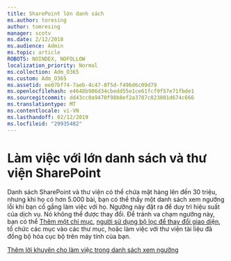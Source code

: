 ```yaml
---
title: SharePoint lớn danh sách
ms.author: toresing
author: tomresing
manager: scotv
ms.date: 2/12/2018
ms.audience: Admin
ms.topic: article
ROBOTS: NOINDEX, NOFOLLOW
localization_priority: Normal
ms.collection: Adm_O365
ms.custom: Adm_O365
ms.assetid: ee07bf74-7aeb-4c47-8f5d-f496d6c09d79
ms.openlocfilehash: e4648b986d34cbedd55e1ce61fcf9f57e71fbde1
ms.sourcegitcommit: dd43cc0a9470f98b8ef2a3787c823801d674c666
ms.translationtype: MT
ms.contentlocale: vi-VN
ms.lasthandoff: 02/12/2019
ms.locfileid: "29935482"
---
```

# <a name="work-with-large-lists-and-libraries-in-sharepoint"></a>Làm việc với lớn danh sách và thư viện SharePoint

Danh sách SharePoint và thư viện có thể chứa mặt hàng lên đến 30 triệu, nhưng khi họ có hơn 5.000 bài, bạn có thể thấy một danh sách xem ngưỡng lỗi khi bạn cố gắng làm việc với họ. Ngưỡng này đặt ra để duy trì hiệu suất của dịch vụ. Nó không thể được thay đổi. Để tránh va chạm ngưỡng này, bạn có thể [Thêm một chỉ mục](https://go.microsoft.com/fwlink/?linkid=867784), [người sử dụng bộ lọc để thay đổi giao diện](https://go.microsoft.com/fwlink/?linkid=867786), tổ chức các mục vào các thư mục, hoặc làm việc với thư viện tài liệu đã đồng bộ hóa cục bộ trên máy tính của bạn. 
  
[Thêm lời khuyên cho làm việc trong danh sách xem ngưỡng](https://go.microsoft.com/fwlink/?linkid=867787)
  

